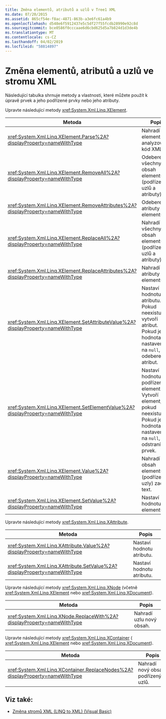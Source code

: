 ```yaml
---
title: Změna elementů, atributů a uzlů v Tree1 XML
ms.date: 07/20/2015
ms.assetid: 865cf54e-f8ac-4871-863b-a3e6fc61a4b9
ms.openlocfilehash: d548e6f5912437e5c5df27f55fcdb28990e92c8d
ms.sourcegitcommit: bce0586f0cccaae6d6cbd625d5a7b824d1d3de4b
ms.translationtype: MT
ms.contentlocale: cs-CZ
ms.lasthandoff: 04/02/2019
ms.locfileid: "58814897"
---
```

# <a name="modifying-elements-attributes-and-nodes-in-an-xml-tree"></a>Změna elementů, atributů a uzlů ve stromu XML
Následující tabulka shrnuje metody a vlastnosti, které můžete použít k úpravě prvek a jeho podřízené prvky nebo jeho atributy.  
  
 Upravte následující metody <xref:System.Xml.Linq.XElement>.  
  
|Metoda|Popis|  
|------------|-----------------|  
|<xref:System.Xml.Linq.XElement.Parse%2A?displayProperty=nameWithType>|Nahradí element analyzovaný kód XML.|  
|<xref:System.Xml.Linq.XElement.RemoveAll%2A?displayProperty=nameWithType>|Odebere všechny obsah elementu (podřízených uzlů a atributy).|  
|<xref:System.Xml.Linq.XElement.RemoveAttributes%2A?displayProperty=nameWithType>|Odebere atributy elementu.|  
|<xref:System.Xml.Linq.XElement.ReplaceAll%2A?displayProperty=nameWithType>|Nahradí všechny obsah elementu (podřízených uzlů a atributy).|  
|<xref:System.Xml.Linq.XElement.ReplaceAttributes%2A?displayProperty=nameWithType>|Nahradí atributy elementu.|  
|<xref:System.Xml.Linq.XElement.SetAttributeValue%2A?displayProperty=nameWithType>|Nastaví hodnotu atributu. Pokud neexistuje, vytvoří atribut. Pokud je hodnota nastavena na `null`, odebere atribut.|  
|<xref:System.Xml.Linq.XElement.SetElementValue%2A?displayProperty=nameWithType>|Nastaví hodnotu podřízený element. Vytvoří element, pokud neexistuje. Pokud je hodnota nastavena na `null`, odstraní prvek.|  
|<xref:System.Xml.Linq.XElement.Value%2A?displayProperty=nameWithType>|Nahradí obsah elementu (podřízené uzly) zadaný text.|  
|<xref:System.Xml.Linq.XElement.SetValue%2A?displayProperty=nameWithType>|Nastaví hodnotu elementu.|  
  
 Upravte následující metody <xref:System.Xml.Linq.XAttribute>.  
  
|Metoda|Popis|  
|------------|-----------------|  
|<xref:System.Xml.Linq.XAttribute.Value%2A?displayProperty=nameWithType>|Nastaví hodnotu atributu.|  
|<xref:System.Xml.Linq.XAttribute.SetValue%2A?displayProperty=nameWithType>|Nastaví hodnotu atributu.|  
  
 Upravte následující metody <xref:System.Xml.Linq.XNode> (včetně <xref:System.Xml.Linq.XElement> nebo <xref:System.Xml.Linq.XDocument>).  
  
|Metoda|Popis|  
|------------|-----------------|  
|<xref:System.Xml.Linq.XNode.ReplaceWith%2A?displayProperty=nameWithType>|Nahradí uzlu nový obsah.|  
  
 Upravte následující metody <xref:System.Xml.Linq.XContainer> ( <xref:System.Xml.Linq.XElement> nebo <xref:System.Xml.Linq.XDocument>).  
  
|Metoda|Popis|  
|------------|-----------------|  
|<xref:System.Xml.Linq.XContainer.ReplaceNodes%2A?displayProperty=nameWithType>|Nahradí nový obsah podřízených uzlů.|  
  
## <a name="see-also"></a>Viz také:

- [Změna stromů XML (LINQ to XML) (Visual Basic)](../../../../visual-basic/programming-guide/concepts/linq/modifying-xml-trees-linq-to-xml.md)
